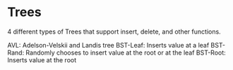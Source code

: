 # Trees
4 different types of Trees that support insert, delete, and other functions.

AVL: Adelson-Velskii and Landis tree
BST-Leaf: Inserts value at a leaf
BST-Rand: Randomly chooses to insert value at the root or at the leaf
BST-Root: Inserts value at the root
